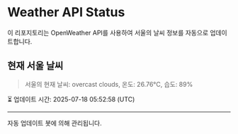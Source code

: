 
# Weather API Status

이 리포지토리는 OpenWeather API를 사용하여 서울의 날씨 정보를 자동으로 업데이트합니다.

## 현재 서울 날씨
> 서울의 현재 날씨: overcast clouds, 온도: 26.76°C, 습도: 89%

⏳ 업데이트 시간: 2025-07-18 05:52:58 (UTC)

---
자동 업데이트 봇에 의해 관리됩니다.
